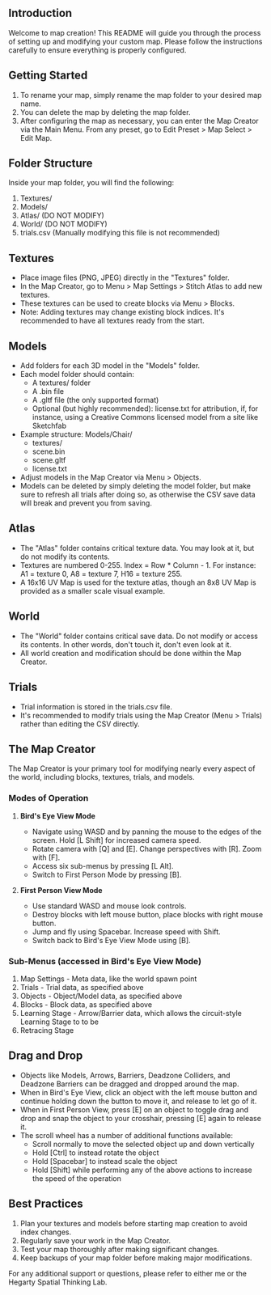 ## Introduction
Welcome to map creation! This README will guide you through the process of setting up and modifying your custom map. 
Please follow the instructions carefully to ensure everything is properly configured.

## Getting Started
1. To rename your map, simply rename the map folder to your desired map name.
2. You can delete the map by deleting the map folder.
3. After configuring the map as necessary, you can enter the Map Creator via the Main Menu. From any preset, go to Edit Preset > Map Select > Edit Map.

## Folder Structure
Inside your map folder, you will find the following:
1. Textures/
2. Models/
3. Atlas/ (DO NOT MODIFY)
4. World/ (DO NOT MODIFY)
5. trials.csv (Manually modifying this file is not recommended)

## Textures
- Place image files (PNG, JPEG) directly in the "Textures" folder.
- In the Map Creator, go to Menu > Map Settings > Stitch Atlas to add new textures.
- These textures can be used to create blocks via Menu > Blocks.
- Note: Adding textures may change existing block indices. It's recommended to have all textures ready from the start.

## Models
- Add folders for each 3D model in the "Models" folder.
- Each model folder should contain:
  - A textures/ folder
  - A .bin file
  - A .gltf file (the only supported format)
  - Optional (but highly recommended): license.txt for attribution, if, for instance, using a Creative Commons licensed model from a site like Sketchfab
- Example structure: Models/Chair/
  - textures/
  - scene.bin
  - scene.gltf
  - license.txt
- Adjust models in the Map Creator via Menu > Objects.
- Models can be deleted by simply deleting the model folder, but make sure to refresh all trials after doing so, as otherwise the CSV save data will break and prevent you from saving.

## Atlas
- The "Atlas" folder contains critical texture data. You may look at it, but do not modify its contents.
- Textures are numbered 0-255. Index = Row * Column - 1. For instance: A1 = texture 0, A8 = texture 7, H16 = texture 255.
- A 16x16 UV Map is used for the texture atlas, though an 8x8 UV Map is provided as a smaller scale visual example.

## World
- The "World" folder contains critical save data. Do not modify or access its contents. In other words, don't touch it, don't even look at it.
- All world creation and modification should be done within the Map Creator.

## Trials
- Trial information is stored in the trials.csv file.
- It's recommended to modify trials using the Map Creator (Menu > Trials) rather than editing the CSV directly.

## The Map Creator
The Map Creator is your primary tool for modifying nearly every aspect of the world, including blocks, textures, trials, and models.

### Modes of Operation
1. **Bird's Eye View Mode**
   - Navigate using WASD and by panning the mouse to the edges of the screen. Hold [L Shift] for increased camera speed.
   - Rotate camera with [Q] and [E]. Change perspectives with [R]. Zoom with [F].
   - Access six sub-menus by pressing [L Alt].
   - Switch to First Person Mode by pressing [B].

2. **First Person View Mode**
   - Use standard WASD and mouse look controls.
   - Destroy blocks with left mouse button, place blocks with right mouse button.
   - Jump and fly using Spacebar. Increase speed with Shift.
   - Switch back to Bird's Eye View Mode using [B].

### Sub-Menus (accessed in Bird's Eye View Mode)
1. Map Settings - Meta data, like the world spawn point
2. Trials - Trial data, as specified above
3. Objects - Object/Model data, as specified above
4. Blocks - Block data, as specified above
5. Learning Stage - Arrow/Barrier data, which allows the circuit-style Learning Stage to to be 
6. Retracing Stage

## Drag and Drop
- Objects like Models, Arrows, Barriers, Deadzone Colliders, and Deadzone Barriers can be dragged and dropped around the map.
- When in Bird's Eye View, click an object with the left mouse button and continue holding down the button to move it, and release to let go of it.
- When in First Person View, press [E] on an object to toggle drag and drop and snap the object to your crosshair, pressing [E] again to release it.
- The scroll wheel has a number of additional functions available:
   - Scroll normally to move the selected object up and down vertically
   - Hold [Ctrl] to instead rotate the object
   - Hold [Spacebar] to instead scale the object
   - Hold [Shift] while performing any of the above actions to increase the speed of the operation

## Best Practices
1. Plan your textures and models before starting map creation to avoid index changes.
2. Regularly save your work in the Map Creator.
3. Test your map thoroughly after making significant changes.
4. Keep backups of your map folder before making major modifications.

For any additional support or questions, please refer to either me or the Hegarty Spatial Thinking Lab.
